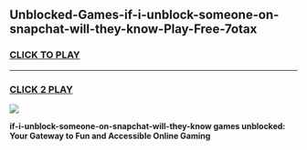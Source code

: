 
## Unblocked-Games-if-i-unblock-someone-on-snapchat-will-they-know-Play-Free-7otax
<h3>
<a href="https://premium76.site?title=if-i-unblock-someone-on-snapchat-will-they-know&ref=10A">CLICK TO PLAY</a></h3>
<hr>

<h3>
<a href="https://premium76.site?title=if-i-unblock-someone-on-snapchat-will-they-know&ref=10A">CLICK 2 PLAY</a>
  
</h3>

<a href="https://premium76.site?title=if-i-unblock-someone-on-snapchat-will-they-know&ref=10A"><img src="https://clearcache.store/games.png"></a>


**if-i-unblock-someone-on-snapchat-will-they-know games unblocked: Your Gateway to Fun and Accessible Online Gaming**
